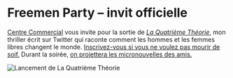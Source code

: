 # Freemen Party &#8211; invit officielle

[Centre Commercial](http://www.centrecommercial.cc/fr/) vous invite pour la sortie de [*La Quatrième Théorie*](https://tcrouzet.com/images_tc/2013/02/200x319x4t200.jpg.pagespeed.ic.FigVR-O2ok.jpg), mon thriller écrit sur Twitter qui raconte comment les hommes et les femmes libres changent le monde. [Inscrivez-vous si vous ne voulez pas mourir de soif.](http://www.facebook.com/events/384751358299207) Durant la soirée, [on projettera les micronouvelles des amis.](https://tcrouzet.com/2013/03/13/soiree-freemen-epub-gratuit/)<span id="more-32004"></span>

![Lancement de La Quatrième Théorie](https://tcrouzet.com/images_tc/2013/03/veja.jpg)